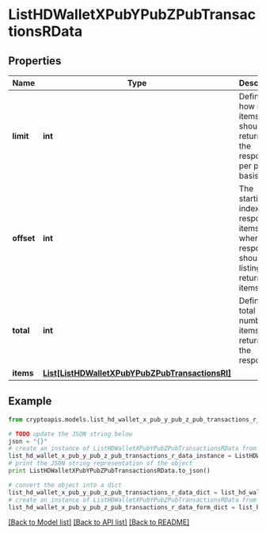 # ListHDWalletXPubYPubZPubTransactionsRData


## Properties
Name | Type | Description | Notes
------------ | ------------- | ------------- | -------------
**limit** | **int** | Defines how many items should be returned in the response per page basis. | 
**offset** | **int** | The starting index of the response items, i.e. where the response should start listing the returned items. | 
**total** | **int** | Defines the total number of items returned in the response. | 
**items** | [**List[ListHDWalletXPubYPubZPubTransactionsRI]**](ListHDWalletXPubYPubZPubTransactionsRI.md) |  | 

## Example

```python
from cryptoapis.models.list_hd_wallet_x_pub_y_pub_z_pub_transactions_r_data import ListHDWalletXPubYPubZPubTransactionsRData

# TODO update the JSON string below
json = "{}"
# create an instance of ListHDWalletXPubYPubZPubTransactionsRData from a JSON string
list_hd_wallet_x_pub_y_pub_z_pub_transactions_r_data_instance = ListHDWalletXPubYPubZPubTransactionsRData.from_json(json)
# print the JSON string representation of the object
print ListHDWalletXPubYPubZPubTransactionsRData.to_json()

# convert the object into a dict
list_hd_wallet_x_pub_y_pub_z_pub_transactions_r_data_dict = list_hd_wallet_x_pub_y_pub_z_pub_transactions_r_data_instance.to_dict()
# create an instance of ListHDWalletXPubYPubZPubTransactionsRData from a dict
list_hd_wallet_x_pub_y_pub_z_pub_transactions_r_data_form_dict = list_hd_wallet_x_pub_y_pub_z_pub_transactions_r_data.from_dict(list_hd_wallet_x_pub_y_pub_z_pub_transactions_r_data_dict)
```
[[Back to Model list]](../README.md#documentation-for-models) [[Back to API list]](../README.md#documentation-for-api-endpoints) [[Back to README]](../README.md)


